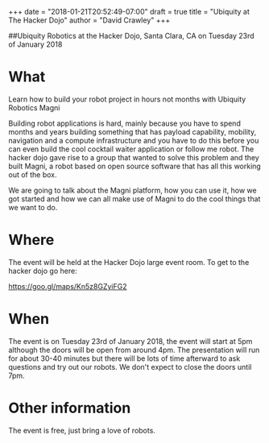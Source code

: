 +++
date = "2018-01-21T20:52:49-07:00"
draft = true
title = "Ubiquity at The Hacker Dojo"
author = "David Crawley"
+++

##Ubiquity Robotics at the Hacker Dojo, Santa Clara, CA on Tuesday 23rd of January 2018
# What

Learn how to build your robot project in hours not months with Ubiquity Robotics Magni 

Building robot applications is hard, mainly because you have to spend months and years building something that has payload capability, mobility, navigation and a compute infrastructure and you have to do this before you can even build the cool cocktail waiter application or follow me robot. The hacker dojo gave rise to a group that wanted to solve this problem and they built Magni, a robot based on open source software that has all this working out of the box. 

We are going to talk about the Magni platform, how you can use it, how we got started and how we can all make use of Magni to do the cool things that we want to do. 

# Where

The event will be held at the Hacker Dojo large event room. To get to the hacker dojo go here:

https://goo.gl/maps/Kn5z8GZyiFG2

# When

The event is on Tuesday 23rd of January 2018, the event will start at 5pm although the doors will be open from around 4pm. The presentation will run for about 30-40 minutes but there will be lots of time afterward to ask questions and try out our robots. We don't expect to close the doors until 7pm.

# Other information

The event is free, just bring a love of robots.
